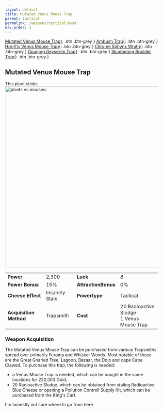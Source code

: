 ```yaml
---
layout: default
title: Mutated Venus Mouse Trap
parent: tactical
permalink: /weapons/tactical/mvmt
nav_order: 1
---
```


<span class="fs-1">[Mutated Venus Mouse Trap](/weapons/tactical/mvmt){: .btn .btn-grey } </span><span class="fs-1"> [Ambush Trap](/weapons/tactical/ambush){: .btn .btn-grey } </span><span class="fs-1"> [Horrific Venus Mouse Trap](/weapons/tactical/hvmt){: .btn .btn-grey } </span><span class="fs-1"> [Chrome Sphynx Wrath](/weapons/tactical/csw){: .btn .btn-grey } </span><span class="fs-1"> [Gouging Geyserite Trap](/weapons/tactical/ggt){: .btn .btn-grey } </span><span class="fs-1"> [Slumbering Boulder Trap](/weapons/tactical/sbt){: .btn .btn-grey } </span>

## Mutated Venus Mouse Trap

This plant stinks
<img src="/assets/images/weapons/mvmt.png" alt="plants vs mousies" width="600">

|                        |                |                     |                                               |
| ---------------------- | -------------- | ------------------- | --------------------------------------------- |
| **Power**              | 2,300          | **Luck**            | 8                                             |
| **Power Bonus**        | 15%            | **AttractionBonus** | 0%                                            |
| **Cheese Effect**      | Insanely Stale | **Powertype**       | Tactical                                      |
| **Acquisition Method** | Trapsmith      | **Cost**            | 20 Radioactive Sludge <br> 1 Venus Mouse Trap |

### Weapon Acquisition

The Mutated Venus Mouse Trap can be purchased from various Trapsmiths spread over primarily Furoma and Whisker Woods. Most notable of those are the Great Gnarled Tree, Lagoon, Bazaar, the Dojo and cape Cape Clawed.
To purchase this trap, the following is needed:

- a Venus Mouse Trap is needed, which can be bought in the same locations for 220,000 Gold.
- 20 Radioactive Sludge, which can be obtained from staling Radioactive Blue Cheese or opening a Pollution Controll Supply Kit, which can be purchased from the King's Cart.

I'm honestly not sure where to go from here
